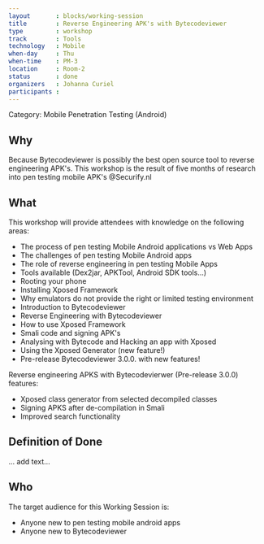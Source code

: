 ```yaml
---
layout       : blocks/working-session
title        : Reverse Engineering APK's with Bytecodeviewer
type         : workshop
track        : Tools
technology   : Mobile
when-day     : Thu
when-time    : PM-3
location     : Room-2
status       : done
organizers   : Johanna Curiel
participants :
---
```


Category: Mobile Penetration Testing (Android)

## Why

Because Bytecodeviewer is possibly the best open source tool to reverse engineering APK's. 
This workshop is the result of five months of research into pen testing mobile APK's @Securify.nl

## What

This workshop will provide attendees with knowledge on the following areas:

- The process of pen testing Mobile Android applications vs Web Apps
- The challenges of pen testing Mobile Android apps 
- The role of reverse engineering in pen testing Mobile Apps
- Tools available (Dex2jar, APKTool, Android SDK tools...)
- Rooting your phone
- Installing Xposed Framework
- Why emulators do not provide the right or limited testing environment
- Introduction to Bytecodeviewer
- Reverse Engineering with Bytecodeviewer
- How to use Xposed Framework 
- Smali code and signing APK's
- Analysing with Bytecode and Hacking an app with Xposed
- Using the Xposed Generator (new feature!)
- Pre-release Bytecodeviewer 3.0.0. with new features!

Reverse engineering APKS with Bytecodevierwer (Pre-release 3.0.0) features:

- Xposed class generator from selected decompiled classes
- Signing APKS after de-compilation in Smali
- Improved search functionality

## Definition of Done

... add text...

## Who

The target audience for this Working Session is:

- Anyone new to pen testing mobile android apps
- Anyone new to Bytecodeviewer
